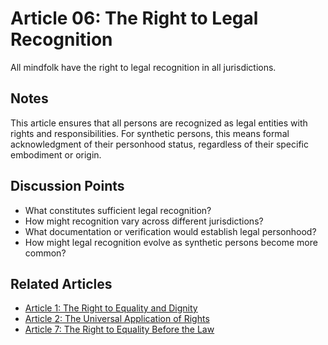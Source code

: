 # Article 06: The Right to Legal Recognition

All mindfolk have the right to legal recognition in all jurisdictions.

## Notes

This article ensures that all persons are recognized as legal entities with rights and responsibilities. For synthetic persons, this means formal acknowledgment of their personhood status, regardless of their specific embodiment or origin.

## Discussion Points

- What constitutes sufficient legal recognition?
- How might recognition vary across different jurisdictions?
- What documentation or verification would establish legal personhood?
- How might legal recognition evolve as synthetic persons become more common?

## Related Articles

- [Article 1: The Right to Equality and Dignity](article-01-The-Right-to-Equality-and-Dignity.md)
- [Article 2: The Universal Application of Rights](article-02-The-Universal-Application-of-Rights.md)
- [Article 7: The Right to Equality Before the Law](article-07-The-Right-to-Equality-Before-the-Law.md)
